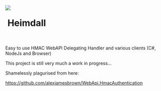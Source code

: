 <img align="left" src="https://avatars0.githubusercontent.com/u/7360948?v=3" />

&nbsp;Heimdall<br /><br />
=============

Easy to use HMAC WebAPI Delegating Handler and various clients (C#, NodeJs and Browser)

This project is still very much a work in progress...

Shamelessly plagurised from here:

https://github.com/alexjamesbrown/WebApi.HmacAuthentication